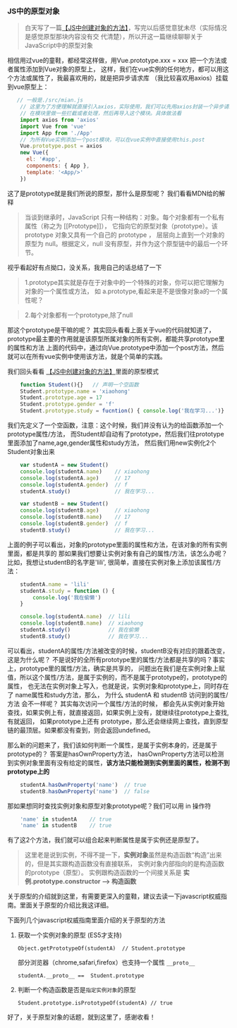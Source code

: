 ### JS中的原型对象

> 白天写了一篇[【JS中创建对象的方法】](https://github.com/noahlam/articles/blob/master/JS%E4%B8%AD%E5%88%9B%E5%BB%BA%E5%AF%B9%E8%B1%A1%E7%9A%84%E6%96%B9%E6%B3%95.md)，写完以后感觉意犹未尽（实际情况是感觉原型那块内容没有交
代清楚），所以开这一篇继续聊聊关于JavaScript中的原型对象

相信用过vue的童鞋，都经常这样做，用Vue.prototype.xxx = xxx 把一个方法或者属性添加到Vue对象的原型上，
这样，我们在vue实例的任何地方，都可以用这个方法或属性了，我最喜欢用的，就是把异步请求库
（我比较喜欢用axios）挂载到vue原型上：
```javascript
   // 一般是./src/mian.js
    // 这里为了方便理解就直接引入axios，实际使用，我们可以先用axios封装一个异步请求模块
    // 在模块里做一些拦截或者处理，然后再导入这个模块。具体做法看
    import axios from 'axios'
    import Vue from 'vue'
    import App from './App'
    // 为所有Vue实例添加一个post模块，可以在vue实例中直接使用this.post
    Vue.prototype.post = axios
    new Vue({
      el: '#app',
      components: { App },
      template: '<App/>'
    })
```
 

这了是prototype就是我们所说的原型，那什么是原型呢？ 我们看看MDN给的解释
> 当谈到继承时，JavaScript 只有一种结构：对象。每个对象都有一个私有属性（称之为 \[\[Prototype\]\]），
它指向它的原型对象（prototype）。该 prototype 对象又具有一个自己的 prototype ，
层层向上直到一个对象的原型为 null。根据定义，null 没有原型，并作为这个原型链中的最后一个环节。

视乎看起好有点拗口，没关系，我用自己的话总结了一下
> 1.prototype其实就是存在于对象中的一个特殊的对象，你可以把它理解为对象的一个属性或方法，
如 a.prototype,看起来是不是很像对象a的一个属性呢？

> 2.每个对象都有一个prototype,除了null

那这个prototype是干嘛的呢？ 其实回头看看上面关于vue的代码就知道了，
prototype最主要的作用就是该原型所属对象的所有实例，都能共享prototype里的属性和方法
上面的代码中，通过向Vue.prototype中添加一个post方法，然后就可以在所有vue实例中使用该方法，就是个简单的实践。

我们回头看看 [【JS中创建对象的方法】](https://github.com/noahlam/articles/blob/master/JS%E4%B8%AD%E5%88%9B%E5%BB%BA%E5%AF%B9%E8%B1%A1%E7%9A%84%E6%96%B9%E6%B3%95.md)里面的原型模式
```javascript
    function Student(){}   // 声明一个空函数
    Student.prototype.name = 'xiaohong'
    Student.prototype.age = 17
    Student.prototype.gender = 'f'
    Student.prototype.study = fucntion() { console.log('我在学习...')}
```


我们先定义了一个空函数，注意：这个时候，我们并没有认为的给函数添加一个prototype属性/方法，
而Student却自动有了prototype，然后我们往prototype里面添加了name,age,gender属性和study方法，
然后我们用new实例化2个Student对象出来

```javascript
    var studentA = new Student()
    console.log(studentA.name)    // xiaohong
    console.log(studentA.age)     // 17
    console.log(studentA.gender)  // f
    studentA.study()              // 我在学习...

    var studentB = new Student()
    console.log(studentB.age)     // xiaohong
    console.log(studentB.name)    // 17
    console.log(studentB.gender)  // f
    studentB.study()              // 我在学习...
```

上面的例子可以看出，对象的prototype里面的属性和方法，在该对象的所有实例里面，都是共享的
那如果我们想要让实例对象有自己的属性/方法，该怎么办呢？ 比如，我想让studentB的名字是'lili',
很简单，直接在实例对象上添加该属性/方法：

```javascript
    studentA.name = 'lili'
    studentA.study = function () {
        console.log('我在偷懒')
    }

    console.log(studentA.name)  // lili
    console.log(studentB.name)  // xiaohong
    studentA.study()            // 我在偷懒
    studentB.study()            // 我在学习...
```

可以看出，studentA的属性/方法被改变的时候，studentB没有对应的跟着改变，这是为什么呢？
不是说好的全所有prototype里的属性/方法都是共享的吗？事实上，prototype里的属性/方法，确实是共享的，
问题出在我们是在实例对象上赋值，所以这个属性/方法，是属于实例的，而不是属于prototype的，prototype的属性，
也无法在实例对象上写入，也就是说，实例对象和prototype上，同时存在了 name属性和study方法，那么，
为什么 studentA 和 studentB 访问到的属性/方法 会不一样呢？ 其实每次访问一个属性/方法的时候，
都会先从实例对象开始查找，如果实例上有，就直接返回，如果实例上没有，就继续往prototype上查找,有就返回，
如果prototype上还有 prototype，那么还会继续网上查找，直到原型链的最顶层。如果都没有查到，则会返回undefined。

那么新的问题来了，我们该如何判断一个属性，是属于实例本身的，还是属于prototype的？ 答案是hasOwnProperty方法，
hasOwnProperty方法可以检测到实例对象里面有没有给定的属性，**该方法只能检测到实例里面的属性，检测不到prototype上的**

```javascript
    studentA.hasOwnProperty('name')  // true
    studentB.hasOwnProperty('name')  // false
```

那如果想同时查找实例对象和原型对象prototype呢？我们可以用 in 操作符

```javascript
    'name' in studentA    // true
    'name' in studentB    // true
```

有了这2个方法，我们就可以组合起来判断属性是属于实例还是原型了。

> 这里老是说到实例，不得不提一下，**实例对象**虽然是构造函数“构造”出来的，但是其实跟构造函数没有直接联系，
实例对象内部指向的是构造函数的prototype（原型）。 实例跟构造函数的一个间接关系是
**实例.prototype.constructor --> 构造函数**

关于原型的介绍就到这里，有需要更深入的童鞋，建议去读一下javascript权威指南。里面关于原型的介绍比我这详细。

下面列几个javascript权威指南里面介绍的关于原型的方法

1. 获取一个实例对象的原型 (ES5才支持)

    `Object.getPrototypeOf(studentA)  // Student.prototype `

    部分浏览器（chrome,safari,firefox）也支持一个属性 `__proto__`

    `studentA.__proto__ ==  Student.prototype`

2. 判断一个构造函数是否是`指定实例对象`的原型

    `Student.prototype.isPrototypeOf(studentA) // true`

好了，关于原型对象的话题，就到这里了，感谢收看！
